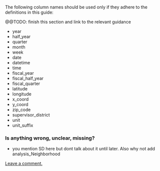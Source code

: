 The following column names should be used only if they adhere to the definitions in this guide:

@@TODO: finish this section and link to the relevant guidance

* year
* half\_year
* quarter
* month
* week
* date
* datetime
* time
* fiscal\_year
* fiscal\_half\_year
* fiscal\_quarter
* latitude
* longitude
* x\_coord
* y\_coord
* zip\_code
* supervisor\_district
* unit
* unit\_suffix

### Is anything wrong, unclear, missing?

* you mention SD here but dont talk about it until later.  Also why not add analysis\_Neighborhood

[Leave a comment.](https://github.com/DataSF/draft-publishing-standards/issues/new?title=Comment:Reserved-Column-Names&body=Comment:Reserved-Column-Names)

